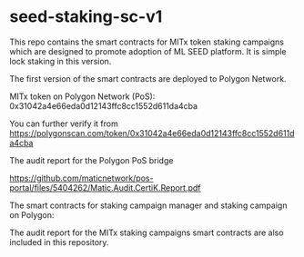 # seed-staking-sc-v1
This repo contains the smart contracts for MITx token staking campaigns which are designed to promote adoption of ML SEED platform. It is simple lock staking in this version.

The first version of the smart contracts are deployed to Polygon Network.

MITx token on Polygon Network (PoS): 0x31042a4e66eda0d12143ffc8cc1552d611da4cba

You can further verify it from https://polygonscan.com/token/0x31042a4e66eda0d12143ffc8cc1552d611da4cba

The audit report for the Polygon PoS bridge

https://github.com/maticnetwork/pos-portal/files/5404262/Matic.Audit.CertiK.Report.pdf

The smart contracts for staking campaign manager and staking campaign on Polygon:


The audit report for the MITx staking campaigns smart contracts are also included in this repository.



